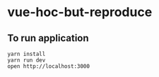 # vue-hoc-but-reproduce

## To run application
``` shell
yarn install
yarn run dev
open http://localhost:3000
```
